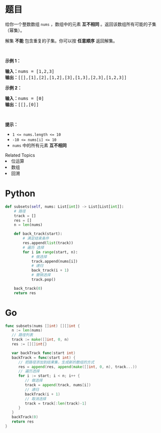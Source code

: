 # 题目
<p>给你一个整数数组 <code>nums</code> ，数组中的元素 <strong>互不相同</strong> 。返回该数组所有可能的子集（幂集）。</p>

<p>解集 <strong>不能</strong> 包含重复的子集。你可以按 <strong>任意顺序</strong> 返回解集。</p>

<p> </p>

<p><strong>示例 1：</strong></p>

<pre>
<strong>输入：</strong>nums = [1,2,3]
<strong>输出：</strong>[[],[1],[2],[1,2],[3],[1,3],[2,3],[1,2,3]]
</pre>

<p><strong>示例 2：</strong></p>

<pre>
<strong>输入：</strong>nums = [0]
<strong>输出：</strong>[[],[0]]
</pre>

<p> </p>

<p><strong>提示：</strong></p>

<ul>
	<li><code>1 <= nums.length <= 10</code></li>
	<li><code>-10 <= nums[i] <= 10</code></li>
	<li><code>nums</code> 中的所有元素 <strong>互不相同</strong></li>
</ul>
<div><div>Related Topics</div><div><li>位运算</li><li>数组</li><li>回溯</li></div></div>

# Python

```python
def subsets(self, nums: List[int]) -> List[List[int]]:
    # 路径
    track = []
    res = []
    n = len(nums)

    def back_track(start):
        # 满足结束条件
        res.append(list(track))
        # 遍历 选择
        for i in range(start, n):
            # 做选择
            track.append(nums[i])
            # 递归
            back_track(i + 1)
            # 撤销选择
            track.pop()

    back_track(0)
    return res
```

# Go

```go
func subsets(nums []int) [][]int {
   n := len(nums)
   // 路径列表
   track := make([]int, 0, n)
   res := [][]int{}

   var backTrack func(start int)
   backTrack = func(start int) {
      // 把路径添加到结果集，生成新的数组的方式
      res = append(res, append(make([]int, 0, n), track...))
      // 遍历选择
      for i := start; i < n; i++ {
         // 做选择
         track = append(track, nums[i])
         // 递归
         backTrack(i + 1)
         // 取消选择
         track = track[:len(track)-1]
      }
   }
   backTrack(0)
   return res
}
```

